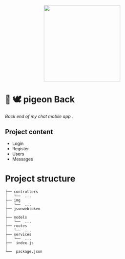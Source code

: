 <h1 align="center">
    <img height="250" src="https://cdn-icons-png.flaticon.com/512/134/134914.png">
</h1>

# 📝 🕊 pigeon Back
*Back end of my chat mobile app .*

## Project content
- Login
- Register
- Users
- Messages


# Project structure

```shell
├── controllers
│   └──  ...  
├── img
│   └──  ...  
├── jsonwebtoken
│ 
├── models
│   └──  ...  
├── routes
│   └──  ...
├── services
│   └──  ...
├──  index.js
│   
└──  package.json
```
